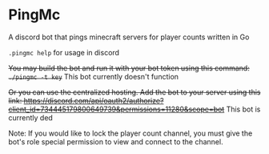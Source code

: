 # PingMc
A discord bot that pings minecraft servers for player counts written in Go

`.pingmc help` for usage in discord

~~You may build the bot and run it with your bot token using this command: `./pingmc -t key`~~
This bot currently doesn't function

~~Or you can use the centralized hosting. Add the bot to your server using this link: https://discord.com/api/oauth2/authorize?client_id=734445179800649739&permissions=11280&scope=bot~~
This bot is currently ded

Note: If you would like to lock the player count channel, you must give the bot's role special permission to view and connect to the channel.
